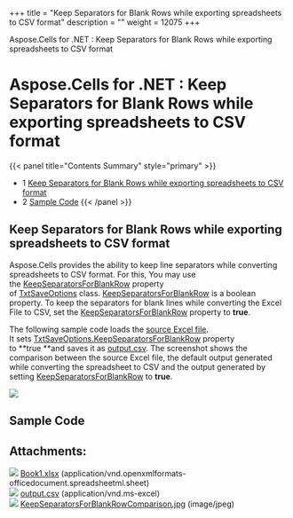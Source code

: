 +++
title = "Keep Separators for Blank Rows while exporting spreadsheets to CSV format" 
description = "" 
weight = 12075 
+++

Aspose.Cells for .NET : Keep Separators for Blank Rows while exporting spreadsheets to CSV format  

# Aspose.Cells for .NET : Keep Separators for Blank Rows while exporting spreadsheets to CSV format


{{< panel title="Contents Summary" style="primary" >}}
*   1 [Keep Separators for Blank Rows while exporting spreadsheets to CSV format](#KeepSeparatorsforBlankRowswhileexportingspreadsheetstoCSVformat-KeepSeparatorsforBlankRowswhileexportingspreadsheetstoCSVformat)
*   2 [Sample Code](#KeepSeparatorsforBlankRowswhileexportingspreadsheetstoCSVformat-SampleCode)
{{< /panel >}}
## Keep Separators for Blank Rows while exporting spreadsheets to CSV format

Aspose.Cells provides the ability to keep line separators while converting spreadsheets to CSV format. For this, You may use the [KeepSeparatorsForBlankRow](https://apireference.aspose.com/net/cells/aspose.cells/txtsaveoptions/properties/keepseparatorsforblankrow) property of [TxtSaveOptions](https://apireference.aspose.com/net/cells/aspose.cells/txtsaveoptions) class. [KeepSeparatorsForBlankRow](https://apireference.aspose.com/net/cells/aspose.cells/txtsaveoptions/properties/keepseparatorsforblankrow) is a boolean property. To keep the separators for blank lines while converting the Excel File to CSV, set the [KeepSeparatorsForBlankRow](https://apireference.aspose.com/net/cells/aspose.cells/txtsaveoptions/properties/keepseparatorsforblankrow) property to **true**.

The following sample code loads the [source Excel file](https://docs2.aspose.com/cells/net/attachments/84214085/84378743.xlsx). It sets [TxtSaveOptions.KeepSeparatorsForBlankRow](https://apireference.aspose.com/net/cells/aspose.cells/txtsaveoptions/properties/keepseparatorsforblankrow) property to **true **and saves it as [output.csv](https://docs2.aspose.com/cells/net/attachments/84214085/84378744.csv). The screenshot shows the comparison between the source Excel file, the default output generated while converting the spreadsheet to CSV and the output generated by setting [KeepSeparatorsForBlankRow](https://apireference.aspose.com/net/cells/aspose.cells/txtsaveoptions/properties/keepseparatorsforblankrow) to **true**.

![](https://docs2.aspose.com/cells/net/attachments/84214085/84378745.jpg)

## Sample Code

## Attachments:

![](https://docs2.aspose.com/cells/net/images/icons/bullet_blue.gif) [Book1.xlsx](https://docs2.aspose.com/cells/net/attachments/84214085/84378743.xlsx) (application/vnd.openxmlformats-officedocument.spreadsheetml.sheet)  
![](https://docs2.aspose.com/cells/net/images/icons/bullet_blue.gif) [output.csv](https://docs2.aspose.com/cells/net/attachments/84214085/84378744.csv) (application/vnd.ms-excel)  
![](https://docs2.aspose.com/cells/net/images/icons/bullet_blue.gif) [KeepSeparatorsForBlankRowComparison.jpg](https://docs2.aspose.com/cells/net/attachments/84214085/84378745.jpg) (image/jpeg)  

